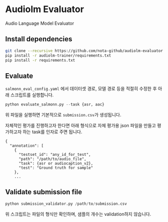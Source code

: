 # Audiolm Evaluator
Audio Language Model Evaluator

## Install dependencies
```bash
git clone --recursive https://github.com/nota-github/audiolm-evaluator
pip install -r audiolm-trainer/requirements.txt
pip install -r requirements.txt
```

## Evaluate
`salmonn_eval_config.yaml` 에서 데이터셋 경로, 모델 경로 등을 적절히 수정한 후 아래 스크립트를 실행합니다.
```python
python evaluate_salmonn.py --task {asr, aac}
```

위 파일을 실행하면 기본적으로 `submission.csv`가 생성됩니다.

자체적인 평가를 진행하고자 한다면 아래 형식으로 자체 평가용 json 파일을 만들고 평가하고자 하는 task를 인자로 주면 됩니다.
```
{
  "annotation": [
    {
      "testset_id": "any_id_for_test",
      "path": "/path/to/audio_file",
      "task": {asr or audiocaption_v2},
      "test": "Ground truth for sample"
    },
    ...
```

## Validate submission file
```python
python submission_validator.py /path/to/submission.csv
```

위 스크립트는 파일의 형식만 확인하며, 샘플의 개수는 validation하지 않습니다.

